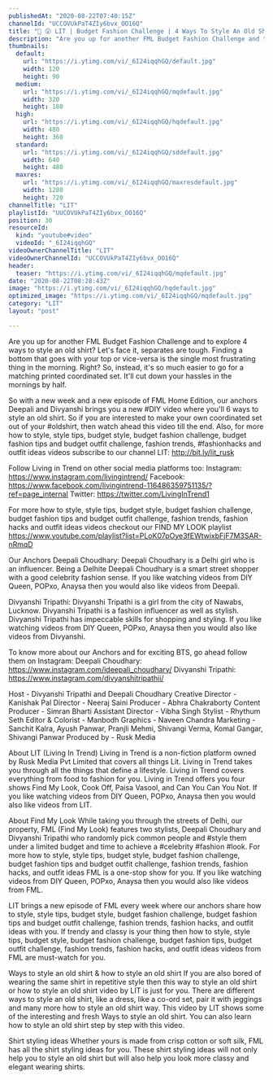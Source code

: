 ```yaml
---
publishedAt: "2020-08-22T07:40:15Z"
channelId: "UCCOVUkPaT4ZIy6bvx_OO16Q"
title: "👚 😮 LIT | Budget Fashion Challenge | 4 Ways To Style An Old Shirt | FML"
description: "Are you up for another FML Budget Fashion Challenge and to explore 4 ways to style an old shirt? Let's face it, separates are tough. Finding a bottom that goes with your top or vice-versa is the single most frustrating thing in the morning. Right? So, instead, it's so much easier to go for a matching printed coordinated set. It'll cut down your hassles in the mornings by half. \n\nSo with a new week and a new episode of FML Home Edition, our anchors Deepali and Divyanshi brings you a new #DIY video where you'll 6 ways to style an old shirt. So if you are interested to make your own coordinated set out of your #oldshirt, then watch ahead this video till the end. Also, for more how to style, style tips, budget style, budget fashion challenge, budget fashion tips and budget outfit challenge, fashion trends, #fashionhacks and outfit ideas videos subscribe to our channel LIT: http://bit.ly/lit_rusk\n\nFollow Living in Trend on other social media platforms too:\nInstagram: https://www.instagram.com/livingintrend/\nFacebook: https://www.facebook.com/livingintrend-116486359751135/?ref=page_internal\nTwitter: https://twitter.com/LivingInTrend1\n\nFor more how to style, style tips, budget style, budget fashion challenge, budget fashion tips and budget outfit challenge, fashion trends, fashion hacks and outfit ideas videos checkout our FIND MY LOOK playlist https://www.youtube.com/playlist?list=PLoK07pOye3fEWtwixbFjF7M3SAR-nRmqD \n\nOur Anchors\nDeepali Choudhary: Deepali Choudhary is a Delhi girl who is an influencer. Being a Delhite Deepali Choudhary is a smart street shopper with a good celebrity fashion sense. If you like watching videos from DIY Queen, POPxo, Anaysa then you would also like videos from Deepali.\n\nDivyanshi Tripathi: Divyanshi Tripathi is a girl from the city of Nawabs, Lucknow. Divyanshi Tripathi is a fashion influencer as well as stylish. Divyanshi Tripathi has impeccable skills for shopping and styling. If you like watching videos from DIY Queen, POPxo, Anaysa then you would also like videos from Divyanshi.\n\nTo know more about our Anchors and for exciting BTS, go ahead follow them on Instagram: \nDeepali Choudhary: https://www.instagram.com/ideepali_choudhary/\nDivyanshi Tripathi: https://www.instagram.com/divyanshitripathii/\n\nHost - Divyanshi Tripathi and Deepali Choudhary\nCreative Director - Kanishak Pal\nDirector - Neeraj Saini\nProducer - Abhra Chakraborty\nContent Producer - Simran Bharti\nAssistant Director - Vibha Singh\nStylist - Rhythum Seth\nEditor & Colorist - Manbodh \nGraphics - Naveen Chandra\nMarketing - Sanchit Kalra, Ayush Panwar, Pranjli Mehmi, Shivangi Verma, Komal Gangar, Shivangi Panwar \nProduced by - Rusk Media\n\nAbout LIT (Living In Trend)\nLiving in Trend is a non-fiction platform owned by Rusk Media Pvt Limited that covers all things Lit. Living in Trend takes you through all the things that define a lifestyle. Living in Trend covers everything from food to fashion for you. Living in Trend offers you four shows Find My Look, Cook Off, Paisa Vasool, and Can You Can You Not. If you like watching videos from DIY Queen, POPxo, Anaysa then you would also like videos from LIT.\n\nAbout Find My Look\nWhile taking you through the streets of Delhi, our property, FML (Find My Look) features two stylists, Deepali Choudhary and Divyanshi Tripathi who randomly pick common people and #style them under a limited budget and time to achieve a #celebrity #fashion #look. For more how to style, style tips, budget style, budget fashion challenge, budget fashion tips and budget outfit challenge, fashion trends, fashion hacks, and outfit ideas FML is a one-stop show for you. If you like watching videos from DIY Queen, POPxo, Anaysa then you would also like videos from FML.\n\nLIT brings a new episode of FML every week where our anchors share how to style, style tips, budget style, budget fashion challenge, budget fashion tips and budget outfit challenge, fashion trends, fashion hacks, and outfit ideas with you. If trendy and classy is your thing then how to style, style tips, budget style, budget fashion challenge, budget fashion tips, budget outfit challenge, fashion trends, fashion hacks, and outfit ideas videos from FML are must-watch for you. \n\nWays to style an old shirt & how to style an old shirt\nIf you are also bored of wearing the same shirt in repetitive style then this way to style an old shirt or how to style an old shirt video by LIT is just for you. There are different ways to style an old shirt, like a dress, like a co-ord set, pair it with jeggings and many more how to style an old shirt way. This video by LIT shows some of the interesting and fresh Ways to style an old shirt. You can also learn how to style an old shirt step by step with this video.\n\nShirt styling ideas\nWhether yours is made from crisp cotton or soft silk, FML has all the shirt styling ideas for you. These shirt styling ideas will not only help you to style an old shirt but will also help you look more classy and elegant wearing shirts."
thumbnails:
  default:
    url: "https://i.ytimg.com/vi/_6I24iqqhGQ/default.jpg"
    width: 120
    height: 90
  medium:
    url: "https://i.ytimg.com/vi/_6I24iqqhGQ/mqdefault.jpg"
    width: 320
    height: 180
  high:
    url: "https://i.ytimg.com/vi/_6I24iqqhGQ/hqdefault.jpg"
    width: 480
    height: 360
  standard:
    url: "https://i.ytimg.com/vi/_6I24iqqhGQ/sddefault.jpg"
    width: 640
    height: 480
  maxres:
    url: "https://i.ytimg.com/vi/_6I24iqqhGQ/maxresdefault.jpg"
    width: 1280
    height: 720
channelTitle: "LIT"
playlistId: "UUCOVUkPaT4ZIy6bvx_OO16Q"
position: 30
resourceId:
  kind: "youtube#video"
  videoId: "_6I24iqqhGQ"
videoOwnerChannelTitle: "LIT"
videoOwnerChannelId: "UCCOVUkPaT4ZIy6bvx_OO16Q"
header:
  teaser: "https://i.ytimg.com/vi/_6I24iqqhGQ/mqdefault.jpg"
date: "2020-08-22T08:28:43Z"
image: "https://i.ytimg.com/vi/_6I24iqqhGQ/hqdefault.jpg"
optimized_image: "https://i.ytimg.com/vi/_6I24iqqhGQ/mqdefault.jpg"
category: "LIT"
layout: "post"

---
```

Are you up for another FML Budget Fashion Challenge and to explore 4 ways to style an old shirt? Let's face it, separates are tough. Finding a bottom that goes with your top or vice-versa is the single most frustrating thing in the morning. Right? So, instead, it's so much easier to go for a matching printed coordinated set. It'll cut down your hassles in the mornings by half. 

So with a new week and a new episode of FML Home Edition, our anchors Deepali and Divyanshi brings you a new #DIY video where you'll 6 ways to style an old shirt. So if you are interested to make your own coordinated set out of your #oldshirt, then watch ahead this video till the end. Also, for more how to style, style tips, budget style, budget fashion challenge, budget fashion tips and budget outfit challenge, fashion trends, #fashionhacks and outfit ideas videos subscribe to our channel LIT: http://bit.ly/lit_rusk

Follow Living in Trend on other social media platforms too:
Instagram: https://www.instagram.com/livingintrend/
Facebook: https://www.facebook.com/livingintrend-116486359751135/?ref=page_internal
Twitter: https://twitter.com/LivingInTrend1

For more how to style, style tips, budget style, budget fashion challenge, budget fashion tips and budget outfit challenge, fashion trends, fashion hacks and outfit ideas videos checkout our FIND MY LOOK playlist https://www.youtube.com/playlist?list=PLoK07pOye3fEWtwixbFjF7M3SAR-nRmqD 

Our Anchors
Deepali Choudhary: Deepali Choudhary is a Delhi girl who is an influencer. Being a Delhite Deepali Choudhary is a smart street shopper with a good celebrity fashion sense. If you like watching videos from DIY Queen, POPxo, Anaysa then you would also like videos from Deepali.

Divyanshi Tripathi: Divyanshi Tripathi is a girl from the city of Nawabs, Lucknow. Divyanshi Tripathi is a fashion influencer as well as stylish. Divyanshi Tripathi has impeccable skills for shopping and styling. If you like watching videos from DIY Queen, POPxo, Anaysa then you would also like videos from Divyanshi.

To know more about our Anchors and for exciting BTS, go ahead follow them on Instagram: 
Deepali Choudhary: https://www.instagram.com/ideepali_choudhary/
Divyanshi Tripathi: https://www.instagram.com/divyanshitripathii/

Host - Divyanshi Tripathi and Deepali Choudhary
Creative Director - Kanishak Pal
Director - Neeraj Saini
Producer - Abhra Chakraborty
Content Producer - Simran Bharti
Assistant Director - Vibha Singh
Stylist - Rhythum Seth
Editor & Colorist - Manbodh 
Graphics - Naveen Chandra
Marketing - Sanchit Kalra, Ayush Panwar, Pranjli Mehmi, Shivangi Verma, Komal Gangar, Shivangi Panwar 
Produced by - Rusk Media

About LIT (Living In Trend)
Living in Trend is a non-fiction platform owned by Rusk Media Pvt Limited that covers all things Lit. Living in Trend takes you through all the things that define a lifestyle. Living in Trend covers everything from food to fashion for you. Living in Trend offers you four shows Find My Look, Cook Off, Paisa Vasool, and Can You Can You Not. If you like watching videos from DIY Queen, POPxo, Anaysa then you would also like videos from LIT.

About Find My Look
While taking you through the streets of Delhi, our property, FML (Find My Look) features two stylists, Deepali Choudhary and Divyanshi Tripathi who randomly pick common people and #style them under a limited budget and time to achieve a #celebrity #fashion #look. For more how to style, style tips, budget style, budget fashion challenge, budget fashion tips and budget outfit challenge, fashion trends, fashion hacks, and outfit ideas FML is a one-stop show for you. If you like watching videos from DIY Queen, POPxo, Anaysa then you would also like videos from FML.

LIT brings a new episode of FML every week where our anchors share how to style, style tips, budget style, budget fashion challenge, budget fashion tips and budget outfit challenge, fashion trends, fashion hacks, and outfit ideas with you. If trendy and classy is your thing then how to style, style tips, budget style, budget fashion challenge, budget fashion tips, budget outfit challenge, fashion trends, fashion hacks, and outfit ideas videos from FML are must-watch for you. 

Ways to style an old shirt & how to style an old shirt
If you are also bored of wearing the same shirt in repetitive style then this way to style an old shirt or how to style an old shirt video by LIT is just for you. There are different ways to style an old shirt, like a dress, like a co-ord set, pair it with jeggings and many more how to style an old shirt way. This video by LIT shows some of the interesting and fresh Ways to style an old shirt. You can also learn how to style an old shirt step by step with this video.

Shirt styling ideas
Whether yours is made from crisp cotton or soft silk, FML has all the shirt styling ideas for you. These shirt styling ideas will not only help you to style an old shirt but will also help you look more classy and elegant wearing shirts.